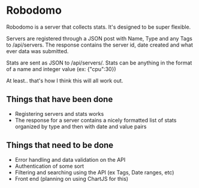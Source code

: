 Robodomo
========

Robodomo is a server that collects stats. It's designed to be super flexible.

Servers are registered through a JSON post with Name, Type and any Tags to /api/servers. The response contains the server id, date created and what ever data was submitted.

Stats are sent as JSON to /api/servers/<server id>. Stats can be anything in the format of a name and integer value (ex: {"cpu":30})

At least.. that's how I think this will all work out.

Things that have been done
--------------------------
* Registering servers and stats works
* The response for a server contains a nicely formatted list of stats organized by type and then with date and value pairs

Things that need to be done
---------------------------

* Error handling and data validation on the API
* Authentication of some sort
* Filtering and searching using the API (ex Tags, Date ranges, etc)
* Front end (planning on using ChartJS for this)

